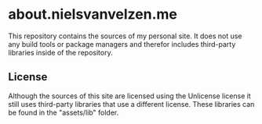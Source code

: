 # about.nielsvanvelzen.me

This repository contains the sources of my personal site. It does not use any build tools or package managers and therefor includes third-party libraries inside of the repository.

## License

Although the sources of this site are licensed using the Unlicense license it still uses third-party libraries that use a different license. These libraries can be found in the "assets/lib" folder.
